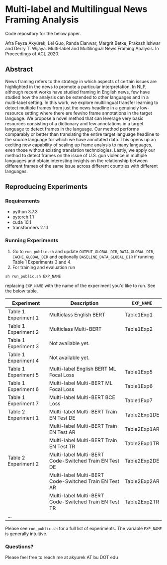 # Multi-label and Multilingual News Framing Analysis

Code repository for the below paper.

Afra Feyza Akyürek, Lei Guo, Randa Elanwar, Margrit Betke, Prakash Ishwar and Derry T. Wijaya. Multi-label and Multilingual News Framing Analysis. In Proceedings of ACL 2020.

## Abstract

News framing refers to the strategy in which aspects of certain issues are highlighted in the news to promote a particular interpretation. In NLP, although recent works have studied framing in English news, few have studied how the analysis can  be extended to other languages and in a multi-label setting. In this work, we explore multilingual transfer learning to detect multiple frames from just the news headline in a genuinely low-resource setting where there are few/no frame annotations in the target language. We propose a novel method that can leverage very basic resources consisting of a dictionary and few annotations in a target language to detect frames in the language. Our method performs comparably or better than translating the entire target language headline to the source language for which we have annotated data. This opens up an exciting new capability of scaling up frame analysis to many languages, even those without existing translation technologies. Lastly, we apply our method to detect frames on the issue of U.S. gun violence in multiple languages and  obtain interesting insights on the relationship between different frames of the same issue across different countries with different languages.


## Reproducing Experiments

### Requirements

* python 3.7.3   
* pytorch 1.1
* cuda 10.1
* transformers 2.1.1


### Running Experiments

1. Go to `run_public.sh` and update `OUTPUT_GLOBAL_DIR`, `DATA_GLOBAL_DIR`, `CACHE_GLOBAL_DIR` and optionally `BASELINE_DATA_GLOBAL_DIR` if running Table 1 Experiments 3 and 4.
2. For training and evaluation run

```
sh run_public.sh EXP_NAME
```

replacing `EXP_NAME` with the name of the experiment you'd like to run. See the below table.

| Experiment           | Description                            | `EXP_NAME` |
|----------------------|----------------------------------------|-----------------|
| Table 1 Experiment 1 | Multiclass English BERT                | Table1Exp1      |
| Table 1 Experiment 2 | Multiclass Multi-BERT                  | Table1Exp2      |
| Table 1 Experiment 3 | Not available yet.                     |                 |
| Table 1 Experiment 4 | Not available yet.                     |                 |
| Table 1 Experiment 5 | Multi-label English BERT ML Focal Loss | Table1Exp5      |
| Table 1 Experiment 6 | Multi-label Multi-BERT ML Focal Loss   | Table1Exp6      |
| Table 1 Experiment 7 | Multi-label Multi-BERT BCE Loss        | Table1Exp7      |
| Table 2 Experiment 1 | Multi-label Multi-BERT Train EN Test DE| Table2Exp1DE    |
| | Multi-label Multi-BERT Train EN Test AR|Table2Exp1AR |
| | Multi-label Multi-BERT Train EN Test TR|Table2Exp1TR |
| Table 2 Experiment 2 | Multi-label Multi-BERT Code-Switched Train EN Test DE| Table2Exp2DE    |
| | Multi-label Multi-BERT Code-Switched Train EN Test AR|Table2Exp2AR |
| | Multi-label Multi-BERT Code-Switched Train EN Test TR|Table2Exp2TR |
|...|

Please see `run_public.sh` for a full list of experiments. The variable `EXP_NAME` is generally intuitive.

### Questions?

Please feel free to reach me at akyurek AT bu DOT edu
